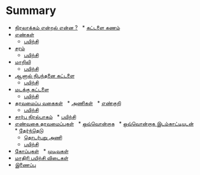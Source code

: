 # Summary

* [நிரலாக்கம் என்றல் என்ன ?](what_is_programming/intro.md)
   * [கட்டளை கணம்](what_is_programming/instruction_set.md)
* [எண்கள்](numbers/number.md)
   * [பயிற்சி](numbers/practice.md)
* [சரம்](strings/string.md)
   * [பயிற்சி](strings/practice.md)
* [மாறிலி](variables/variable.md)
   * [பயிற்சி](variables/practice.md)
* [ஆனால் நிபந்தனை கட்டளை](if_and_else/conditionals.md)
   * [பயிற்சி](if_and_else/practice.md)
* [மடக்கு கட்டளை](loops/loop.md)
   * [பயிற்சி](loops/practice.md)
* [தரவமைப்பு வகைகள்](collections/storage.md)
   * [அணிகள்](collections/array.md)
   * [எண்குறி](collections/hash.md)
   * [பயிற்சி](collections/practice.md)
* [சார்பு நிரல்பாகம்](methods/functions.md)
   * [பயிற்சி](methods/practice.md)
* [எண்வகை தரவமைப்புகள்](enumerables/enumerable.md)
   * [ஒவ்வொன்றாக](enumerables/each.md)
   * [ஒவ்வொன்றாக இடம்காட்டியுடன்](enumerables/each_with_index.md)
   * [தேர்ந்தெடு](enumerables/select.md)
   * [தொடர்புறு அணி](enumerables/map.md)
   * [பயிற்சி](enumerables/practice.md)
* [கோப்புகள்](files/file.md)
   * [முடிவுகள்](files/the_end.md)
* [மாதிரி பயிற்சி விடைகள்](answers_to_practice_problems/answers.md)
* [இணைப்பு](appendix/contact.md)

